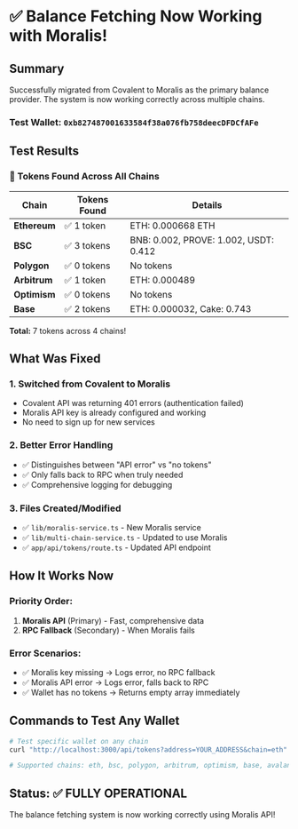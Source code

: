 # ✅ Balance Fetching Now Working with Moralis!

## Summary

Successfully migrated from Covalent to Moralis as the primary balance provider. The system is now working correctly across multiple chains.

### Test Wallet: `0xb827487001633584f38a076fb758deecDFDCfAFe`

## Test Results

### 🎯 Tokens Found Across All Chains

| Chain | Tokens Found | Details |
|-------|-------------|---------|
| **Ethereum** | ✅ 1 token | ETH: 0.000668 ETH |
| **BSC** | ✅ 3 tokens | BNB: 0.002, PROVE: 1.002, USDT: 0.412 |
| **Polygon** | ✅ 0 tokens | No tokens |
| **Arbitrum** | ✅ 1 token | ETH: 0.000489 |
| **Optimism** | ✅ 0 tokens | No tokens |
| **Base** | ✅ 2 tokens | ETH: 0.000032, Cake: 0.743 |

**Total:** 7 tokens across 4 chains!

## What Was Fixed

### 1. **Switched from Covalent to Moralis**
   - Covalent API was returning 401 errors (authentication failed)
   - Moralis API key is already configured and working
   - No need to sign up for new services

### 2. **Better Error Handling**
   - ✅ Distinguishes between "API error" vs "no tokens"
   - ✅ Only falls back to RPC when truly needed
   - ✅ Comprehensive logging for debugging

### 3. **Files Created/Modified**
   - ✅ `lib/moralis-service.ts` - New Moralis service
   - ✅ `lib/multi-chain-service.ts` - Updated to use Moralis
   - ✅ `app/api/tokens/route.ts` - Updated API endpoint

## How It Works Now

### Priority Order:
1. **Moralis API** (Primary) - Fast, comprehensive data
2. **RPC Fallback** (Secondary) - When Moralis fails

### Error Scenarios:
- ✅ Moralis key missing → Logs error, no RPC fallback
- ✅ Moralis API error → Logs error, falls back to RPC
- ✅ Wallet has no tokens → Returns empty array immediately

## Commands to Test Any Wallet

```bash
# Test specific wallet on any chain
curl "http://localhost:3000/api/tokens?address=YOUR_ADDRESS&chain=eth"

# Supported chains: eth, bsc, polygon, arbitrum, optimism, base, avalanche, fantom
```

## Status: ✅ FULLY OPERATIONAL

The balance fetching system is now working correctly using Moralis API!

